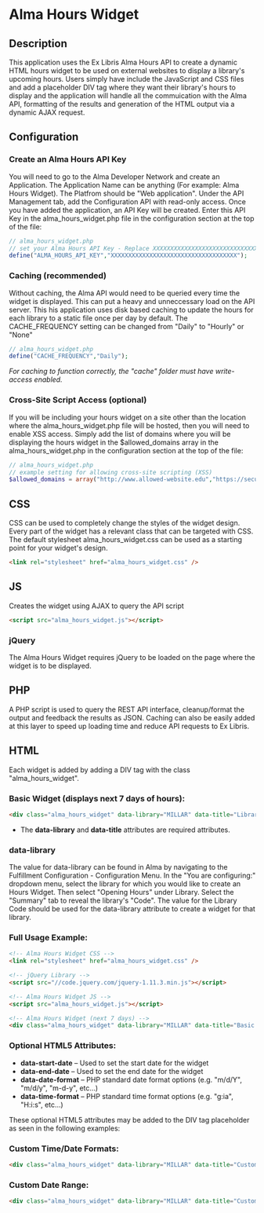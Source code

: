 # Alma Hours Widget

## Description
This application uses the Ex Libris Alma Hours API to create a dynamic HTML hours widget to be used on external websites to display a library's upcoming hours. Users simply have include the JavaScript and CSS files and add a placeholder DIV tag where they want their library's hours to display and the application will handle all the commuication with the Alma API, formatting of the results and generation of the HTML output via a dynamic AJAX request.

## Configuration
### Create an Alma Hours API Key
You will need to go to the Alma Developer Network and create an Application. The Application Name can be anything (For example: Alma Hours Widget). The Platfrom should be "Web application". Under the API Management tab, add the Configuration API with read-only access. Once you have added the application, an API Key will be created. Enter this API Key in the alma_hours_widget.php file in the configuration section at the top of the file:
```php
// alma_hours_widget.php
// set your Alma Hours API Key - Replace XXXXXXXXXXXXXXXXXXXXXXXXXXXXXXXXXXXX with your Alma API Key
define("ALMA_HOURS_API_KEY","XXXXXXXXXXXXXXXXXXXXXXXXXXXXXXXXXXXX");
```

### Caching (recommended)
Without caching, the Alma API would need to be queried every time the widget is displayed. This can put a heavy and unneccessary load on the API server. This his application uses disk based caching to update the hours for each library to a static file once per day by default. The CACHE_FREQUENCY setting can be changed from "Daily" to "Hourly" or "None"
```php
// alma_hours_widget.php
define("CACHE_FREQUENCY","Daily");
```
*For caching to function correctly, the "cache" folder must have write-access enabled.*

### Cross-Site Script Access (optional)
If you will be including your hours widget on a site other than the location where the alma_hours_widget.php file will be hosted, then you will need to enable XSS access. Simply add the list of domains where you will be displaying the hours widget in the $allowed_domains array in the alma_hours_widget.php in the configuration section at the top of the file:
```php
// alma_hours_widget.php
// example setting for allowing cross-site scripting (XSS)
$allowed_domains = array("http://www.allowed-website.edu","https://secure.allowed-website.edu");
```

## CSS
CSS can be used to completely change the styles of the widget design. Every part of the widget has a relevant class that can be targeted with CSS. The default stylesheet alma_hours_widget.css can be used as a starting point for your widget's design.
```html
<link rel="stylesheet" href="alma_hours_widget.css" />
```

## JS
Creates the widget using AJAX to query the API script
```html
<script src="alma_hours_widget.js"></script>
```
### jQuery
The Alma Hours Widget requires jQuery to be loaded on the page where the widget is to be displayed.

## PHP
A PHP script is used to query the REST API interface, cleanup/format the output and feedback the results as JSON. Caching can also be easily added at this layer to speed up loading time and reduce API requests to Ex Libris.

## HTML
Each widget is added by adding a DIV tag with the class "alma_hours_widget".


### Basic Widget (displays next 7 days of hours):
```html
<div class="alma_hours_widget" data-library="MILLAR" data-title="Library Hours"></div>
```
- The **data-library** and **data-title** attributes are required attributes.

### data-library
The value for data-library can be found in Alma by navigating to the Fulfillment Configuration - Configuration Menu. In the "You are configuring:" dropdown menu, select the library for which you would like to create an Hours Widget. Then select "Opening Hours" under Library. Select the "Summary" tab to reveal the library's "Code". The value for the Library Code should be used for the data-library attribute to create a widget for that library.

### Full Usage Example:
```html
<!-- Alma Hours Widget CSS -->
<link rel="stylesheet" href="alma_hours_widget.css" />

<!-- jQuery Library -->
<script src="//code.jquery.com/jquery-1.11.3.min.js"></script>

<!-- Alma Hours Widget JS -->
<script src="alma_hours_widget.js"></script>

<!-- Alma Hours Widget (next 7 days) -->
<div class="alma_hours_widget" data-library="MILLAR" data-title="Basic Hours"></div>
```


### Optional HTML5 Attributes:
- **data-start-date** – Used to set the start date for the widget
- **data-end-date** – Used to set the end date for the widget
- **data-date-format** – PHP standard date format options (e.g. "m/d/Y", "m/d/y", "m-d-y", etc…)
- **data-time-format** – PHP standard time format options (e.g. "g:ia", "H:i:s", etc…)

These optional HTML5 attributes may be added to the DIV tag placeholder as seen in the following examples:

### Custom Time/Date Formats:
```html
<div class="alma_hours_widget" data-library="MILLAR" data-title="Custom Date/Time Format" data-date-format="m-d-y" data-time-format="H:i:s"></div>
```


### Custom Date Range:
```html
<div class="alma_hours_widget" data-library="MILLAR" data-title="Custom Date Range" data-start-date="2015-11-24" data-end-date="2015-12-05"></div>
```
